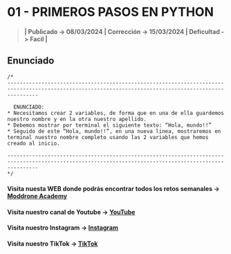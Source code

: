 # 01 - PRIMEROS PASOS EN PYTHON

> #### | Publicado -> 08/03/2024 | Corrección -> 15/03/2024 | Deficultad -> Facil |

## Enunciado
```
/*
------------------------------------------------------------------------------------------------------------------------------------------------------

  ENUNCIADO:
* Necesitamos crear 2 variables, de forma que en una de ella guardemos nuestro nombre y en la otra nuestro apellido.
* Debemos mostrar por terminal el siguiente texto: “Hola, mundo!!”
* Seguido de este “Hola, mundo!!”, en una nueva linea, mostraremos en terminal nuestro nombre completo usando las 2 variables que hemos creado al inicio.

------------------------------------------------------------------------------------------------------------------------------------------------------
*/ 
```
#### Visita nuesta WEB donde podrás encontrar todos los retos semanales -> [Moddrone Academy](https://moddroneacademy.com/index.php/python/)

#### Visita nuestro canal de Youtube -> [YouTube](https://www.youtube.com/@Moddrone)

#### Visita nuestro Instagram -> [Instagram](https://www.instagram.com/moddrone/)

#### Visita nuestro TikTok -> [TikTok](https://www.tiktok.com/@moddrone)
